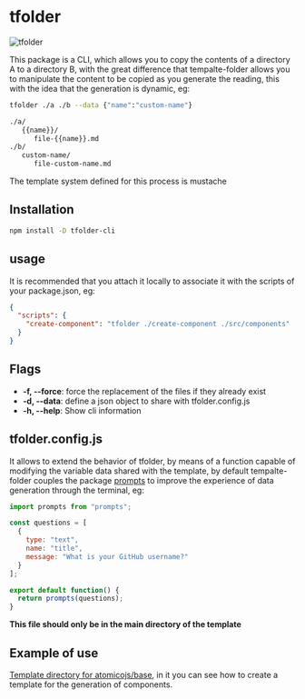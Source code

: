 # tfolder

![tfolder](https://res.cloudinary.com/dz0i8dmpt/image/upload/v1580658927/github/tfolder/carbon_1.png)

This package is a CLI, which allows you to copy the contents of a directory A to a directory B, with the great difference that tempalte-folder allows you to manipulate the content to be copied as you generate the reading, this with the idea that the generation is dynamic, eg:

```bash
tfolder ./a ./b --data {"name":"custom-name"}

./a/
   {{name}}/
      file-{{name}}.md
./b/
   custom-name/
      file-custom-name.md
```

The template system defined for this process is mustache

## Installation

```bash
npm install -D tfolder-cli
```

## usage

It is recommended that you attach it locally to associate it with the scripts of your package.json, eg:

```json
{
  "scripts": {
    "create-component": "tfolder ./create-component ./src/components"
  }
}
```

## Flags

- **-f, --force**: force the replacement of the files if they already exist
- **-d, --data**: define a json object to share with tfolder.config.js
- **-h, --help**: Show cli information

## tfolder.config.js

It allows to extend the behavior of tfolder, by means of a function capable of modifying the variable data shared with the template, by default tempalte-folder couples the package [prompts](https://www.npmjs.com/package/prompts) to improve the experience of data generation through the terminal, eg:

```js
import prompts from "prompts";

const questions = [
  {
    type: "text",
    name: "title",
    message: "What is your GitHub username?"
  }
];

export default function() {
  return prompts(questions);
}
```

**This file should only be in the main directory of the template**

## Example of use

[Template directory for atomicojs/base](https://github.com/atomicojs/base/tree/create-webcomponents-with-bundle-cli/template/tfolder/component), in it you can see how to create a template for the generation of components.
